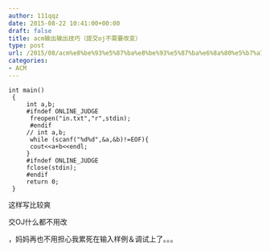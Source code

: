 ```yaml
---
author: 111qqz
date: 2015-08-22 10:41:00+00:00
draft: false
title: acm输出输出技巧（提交oj不需要改变）
type: post
url: /2015/08/acm%e8%be%93%e5%87%ba%e8%be%93%e5%87%ba%e6%8a%80%e5%b7%a7%ef%bc%88%e6%8f%90%e4%ba%a4oj%e4%b8%8d%e9%9c%80%e8%a6%81%e6%94%b9%e5%8f%98%ef%bc%89/
categories:
- ACM
---
```




    
    int main()
     {
         int a,b;
         #ifndef ONLINE_JUDGE
          freopen("in.txt","r",stdin);
          #endif
         // int a,b;
          while (scanf("%d%d",&a,&b)!=EOF){
          cout<<a+b<<endl;
         }
         #ifndef ONLINE_JUDGE
         fclose(stdin);
         #endif
         return 0;
     }




这样写比较爽

交OJ什么都不用改

，妈妈再也不用担心我累死在输入样例＆调试上了。。。


